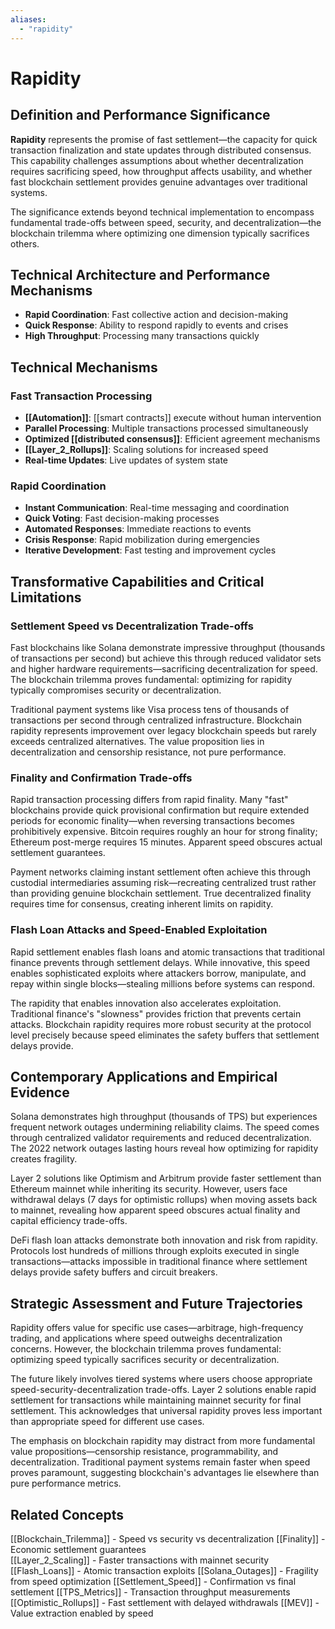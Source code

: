 ```yaml
---
aliases:
  - "rapidity"
---
```


# Rapidity

## Definition and Performance Significance

**Rapidity** represents the promise of fast settlement—the capacity for quick transaction finalization and state updates through distributed consensus. This capability challenges assumptions about whether decentralization requires sacrificing speed, how throughput affects usability, and whether fast blockchain settlement provides genuine advantages over traditional systems.

The significance extends beyond technical implementation to encompass fundamental trade-offs between speed, security, and decentralization—the blockchain trilemma where optimizing one dimension typically sacrifices others.

## Technical Architecture and Performance Mechanisms
- **Rapid Coordination**: Fast collective action and decision-making
- **Quick Response**: Ability to respond rapidly to events and crises
- **High Throughput**: Processing many transactions quickly

## Technical Mechanisms

### Fast Transaction Processing
- **[[Automation]]**: [[smart contracts]] execute without human intervention
- **Parallel Processing**: Multiple transactions processed simultaneously
- **Optimized [[distributed consensus]]**: Efficient agreement mechanisms
- **[[Layer_2_Rollups]]**: Scaling solutions for increased speed
- **Real-time Updates**: Live updates of system state

### Rapid Coordination
- **Instant Communication**: Real-time messaging and coordination
- **Quick Voting**: Fast decision-making processes
- **Automated Responses**: Immediate reactions to events
- **Crisis Response**: Rapid mobilization during emergencies
- **Iterative Development**: Fast testing and improvement cycles

## Transformative Capabilities and Critical Limitations

### Settlement Speed vs Decentralization Trade-offs

Fast blockchains like Solana demonstrate impressive throughput (thousands of transactions per second) but achieve this through reduced validator sets and higher hardware requirements—sacrificing decentralization for speed. The blockchain trilemma proves fundamental: optimizing for rapidity typically compromises security or decentralization.

Traditional payment systems like Visa process tens of thousands of transactions per second through centralized infrastructure. Blockchain rapidity represents improvement over legacy blockchain speeds but rarely exceeds centralized alternatives. The value proposition lies in decentralization and censorship resistance, not pure performance.

### Finality and Confirmation Trade-offs

Rapid transaction processing differs from rapid finality. Many "fast" blockchains provide quick provisional confirmation but require extended periods for economic finality—when reversing transactions becomes prohibitively expensive. Bitcoin requires roughly an hour for strong finality; Ethereum post-merge requires 15 minutes. Apparent speed obscures actual settlement guarantees.

Payment networks claiming instant settlement often achieve this through custodial intermediaries assuming risk—recreating centralized trust rather than providing genuine blockchain settlement. True decentralized finality requires time for consensus, creating inherent limits on rapidity.

### Flash Loan Attacks and Speed-Enabled Exploitation

Rapid settlement enables flash loans and atomic transactions that traditional finance prevents through settlement delays. While innovative, this speed enables sophisticated exploits where attackers borrow, manipulate, and repay within single blocks—stealing millions before systems can respond.

The rapidity that enables innovation also accelerates exploitation. Traditional finance's "slowness" provides friction that prevents certain attacks. Blockchain rapidity requires more robust security at the protocol level precisely because speed eliminates the safety buffers that settlement delays provide.

## Contemporary Applications and Empirical Evidence

Solana demonstrates high throughput (thousands of TPS) but experiences frequent network outages undermining reliability claims. The speed comes through centralized validator requirements and reduced decentralization. The 2022 network outages lasting hours reveal how optimizing for rapidity creates fragility.

Layer 2 solutions like Optimism and Arbitrum provide faster settlement than Ethereum mainnet while inheriting its security. However, users face withdrawal delays (7 days for optimistic rollups) when moving assets back to mainnet, revealing how apparent speed obscures actual finality and capital efficiency trade-offs.

DeFi flash loan attacks demonstrate both innovation and risk from rapidity. Protocols lost hundreds of millions through exploits executed in single transactions—attacks impossible in traditional finance where settlement delays provide safety buffers and circuit breakers.

## Strategic Assessment and Future Trajectories

Rapidity offers value for specific use cases—arbitrage, high-frequency trading, and applications where speed outweighs decentralization concerns. However, the blockchain trilemma proves fundamental: optimizing speed typically sacrifices security or decentralization.

The future likely involves tiered systems where users choose appropriate speed-security-decentralization trade-offs. Layer 2 solutions enable rapid settlement for transactions while maintaining mainnet security for final settlement. This acknowledges that universal rapidity proves less important than appropriate speed for different use cases.

The emphasis on blockchain rapidity may distract from more fundamental value propositions—censorship resistance, programmability, and decentralization. Traditional payment systems remain faster when speed proves paramount, suggesting blockchain's advantages lie elsewhere than pure performance metrics.

## Related Concepts

[[Blockchain_Trilemma]] - Speed vs security vs decentralization
[[Finality]] - Economic settlement guarantees  
[[Layer_2_Scaling]] - Faster transactions with mainnet security
[[Flash_Loans]] - Atomic transaction exploits
[[Solana_Outages]] - Fragility from speed optimization
[[Settlement_Speed]] - Confirmation vs final settlement
[[TPS_Metrics]] - Transaction throughput measurements
[[Optimistic_Rollups]] - Fast settlement with delayed withdrawals
[[MEV]] - Value extraction enabled by speed
